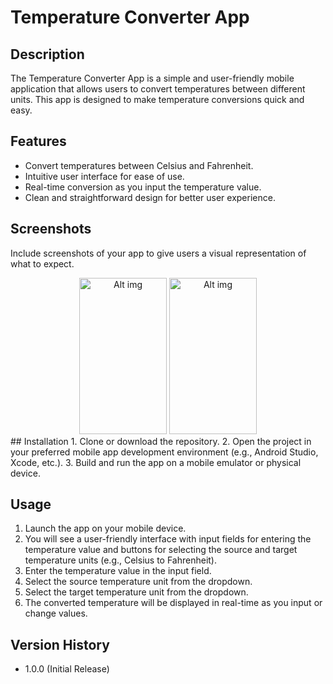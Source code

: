 # Temperature Converter App

## Description
The Temperature Converter App is a simple and user-friendly mobile application that allows users to convert temperatures between different units. This app is designed to make temperature conversions quick and easy.

## Features
- Convert temperatures between Celsius and Fahrenheit.
- Intuitive user interface for ease of use.
- Real-time conversion as you input the temperature value.
- Clean and straightforward design for better user experience.

## Screenshots
Include screenshots of your app to give users a visual representation of what to expect.

<!-- ![Alt text](./drawable.png) -->
<!-- HTML -->
<div align ="center" >
<img src ="./drawable/img.png" alt="Alt img" width="140"  height = "250" >
<img src ="./drawable/imgs.png" alt="Alt img" width="140"  height = "250">

</div>
## Installation
1. Clone or download the repository.
2. Open the project in your preferred mobile app development environment (e.g., Android Studio, Xcode, etc.).
3. Build and run the app on a mobile emulator or physical device.

## Usage
1. Launch the app on your mobile device.
2. You will see a user-friendly interface with input fields for entering the temperature value and buttons for selecting the source and target temperature units (e.g., Celsius to Fahrenheit).
3. Enter the temperature value in the input field.
4. Select the source temperature unit from the dropdown.
5. Select the target temperature unit from the dropdown.
6. The converted temperature will be displayed in real-time as you input or change values.





## Version History
- 1.0.0 (Initial Release)



[def]: screenshots/screenshot1.png